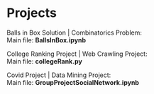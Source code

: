 # Projects

Balls in Box Solution | Combinatorics Problem: <br />Main file: **BallsInBox.ipynb**

College Ranking Project | Web Crawling Project: <br />Main file: **collegeRank.py**

Covid Project | Data Mining Project: <br />Main file: **GroupProjectSocialNetwork.ipynb**
